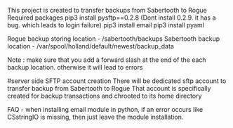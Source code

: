 This project is created to transfer backups from Sabertooth to Rogue
Required packages
pip3 install pysftp==0.2.8 (Dont install 0.2.9. it has a bug. which leads to login failure)
pip3 install email
pip3 install pyaml

Rogue backup storing location - /sabertooth/backups
Sabertooth backup location - /var/spool/holland/default/newest/backup_data

Note : make sure that you add a forward slash at the end of the each backup location. otherwise it will lead to errors

#server side SFTP account creation
There will be dedicated sftp account to transfer backup from Sabertooth to Rogue
That account is specifically created for backup transactions and chrooted to its home directory 

FAQ - 
when installing email module in python, if an error occurs like CSstringIO is missing, then just leave the module installation.

